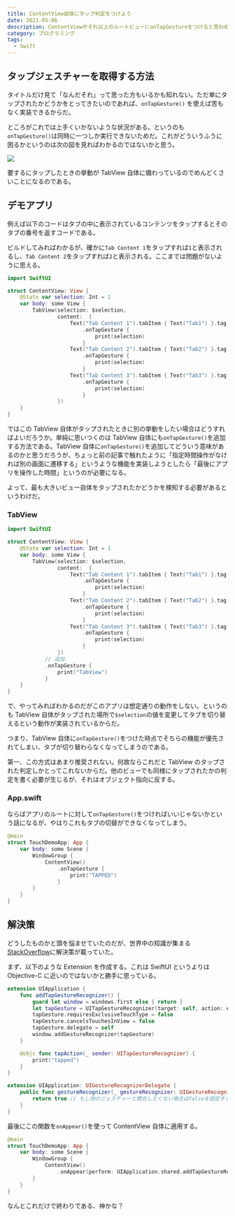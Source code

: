 ```yaml
---
title: ContentView自体にタップ判定をつけよう
date: 2021-05-06
description: ContentViewやそれ以上のルートビューにonTapGestureをつけると思わぬ不具合を生んでしまいます
category: プログラミング
tags:
  - Swift
---
```


## タップジェスチャーを取得する方法

タイトルだけ見て「なんだそれ」って思った方もいるかも知れない。ただ単にタップされたかどうかをとってきたいのであれば、`onTapGesture()` を使えば苦もなく実装できるからだ。

ところがこれでは上手くいかないような状況がある。というのも`onTapGesture()`は同時に一つしか実行できないためだ。これがどういうふうに困るかというのは次の図を見ればわかるのではないかと思う。

![](https://pbs.twimg.com/media/E0r0uuyUYAAHOKL?format=png)

要するにタップしたときの挙動が TabView 自体に備わっているのでめんどくさいことになるのである。

## デモアプリ

例えば以下のコードはタブの中に表示されているコンテンツをタップするとそのタブの番号を返すコードである。

ビルドしてみればわかるが、確かに`Tab Content 1`をタップすれば`1`と表示されるし、`Tab Content 2`をタップすれば`2`と表示される。ここまでは問題がないように思える。

```swift
import SwiftUI

struct ContentView: View {
    @State var selection: Int = 1
    var body: some View {
        TabView(selection: $selection,
                content:  {
                    Text("Tab Content 1").tabItem { Text("Tab1") }.tag(1)
                        .onTapGesture {
                            print(selection)
                        }
                    Text("Tab Content 2").tabItem { Text("Tab2") }.tag(2)
                        .onTapGesture {
                            print(selection)
                        }
                    Text("Tab Content 3").tabItem { Text("Tab3") }.tag(3)
                        .onTapGesture {
                            print(selection)
                        }
                })
    }
}
```

ではこの TabView 自体がタップされたときに別の挙動をしたい場合はどうすればよいだろうか。単純に思いつくのは TabView 自体にも`onTapGesture()`を追加する方法である。TabView 自体に`onTapGesture()`を追加してどういう意味があるのかと思うだろうが、ちょっと前の記事で触れたように「指定時間操作がなければ別の画面に遷移する」というような機能を実装しようとしたら「最後にアプリを操作した時間」というのが必要になる。

よって、最も大きいビュー自体をタップされたかどうかを検知する必要があるというわけだ。

### TabView

```swift
import SwiftUI

struct ContentView: View {
    @State var selection: Int = 1
    var body: some View {
        TabView(selection: $selection,
                content:  {
                    Text("Tab Content 1").tabItem { Text("Tab1") }.tag(1)
                        .onTapGesture {
                            print(selection)
                        }
                    Text("Tab Content 2").tabItem { Text("Tab2") }.tag(2)
                        .onTapGesture {
                            print(selection)
                        }
                    Text("Tab Content 3").tabItem { Text("Tab3") }.tag(3)
                        .onTapGesture {
                            print(selection)
                        }
                })
            // 追加
            .onTapGesture {
                print("TabView")
            }
    }
}
```

で、やってみればわかるのだがこのアプリは想定通りの動作をしない。というのも TabView 自体がタップされた場所で`$selection`の値を変更してタブを切り替えるという動作が実装されているからだ。

つまり、TabView 自体に`onTapGesture()`をつけた時点でそちらの機能が優先されてしまい、タブが切り替わらなくなってしまうのである。

第一、この方式はあまり推奨されない。何故ならこれだと TabView のタップされた判定しかとってこれないからだ。他のビューでも同様にタップされたかの判定を書く必要が生じるが、それはオブジェクト指向に反する。

### App.swift

ならばアプリのルートに対して`onTapGesture()`をつければいいじゃないかという話になるが、やはりこれもタブの切替ができなくなってしまう。

```swift
@main
struct TouchDemoApp: App {
    var body: some Scene {
        WindowGroup {
            ContentView()
                .onTapGesture {
                    print("TAPPED")
                }
        }
    }
}
```

## 解決策

どうしたものかと頭を悩ませていたのだが、世界中の知識が集まる[StackOverflow](https://stackoverflow.com/questions/63927489/how-to-track-all-touches-across-swiftui-app)に解決策が載っていた。

まず、以下のような Extension を作成する。これは SwiftUI というよりは Objective-C に近いのではないかと勝手に思っている。

```swift
extension UIApplication {
    func addTapGestureRecognizer() {
        guard let window = windows.first else { return }
        let tapGesture = UITapGestureRecognizer(target: self, action: #selector(tapAction))
        tapGesture.requiresExclusiveTouchType = false
        tapGesture.cancelsTouchesInView = false
        tapGesture.delegate = self
        window.addGestureRecognizer(tapGesture)
    }

    @objc func tapAction(_ sender: UITapGestureRecognizer) {
        print("tapped")
    }
}

extension UIApplication: UIGestureRecognizerDelegate {
    public func gestureRecognizer(_ gestureRecognizer: UIGestureRecognizer, shouldRecognizeSimultaneouslyWith otherGestureRecognizer: UIGestureRecognizer) -> Bool {
        return true // もし他のジェスチャーと競合したくない場合はfalseを設定する
    }
}
```

最後にこの関数を`onAppear()`を使って ContentView 自体に適用する。

```swift
@main
struct TouchDemoApp: App {
    var body: some Scene {
        WindowGroup {
            ContentView()
                .onAppear(perform: UIApplication.shared.addTapGestureRecognizer)
        }
    }
}
```

なんとこれだけで終わりである、神かな？

<Amazon/>
